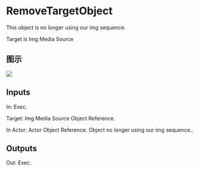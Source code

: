 # RemoveTargetObject

This object is no longer using our img sequence.

Target is Img Media Source

## 图示

![]($-20221218-19164987.png)

## Inputs

In: Exec.

Target: Img Media Source Object Reference.

In Actor: Actor Object Reference. Object no longer using our img sequence..  

## Outputs

Out: Exec.


